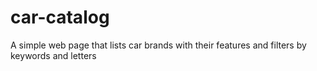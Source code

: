 # car-catalog
A simple web page that lists car brands with their features and filters by keywords and letters
